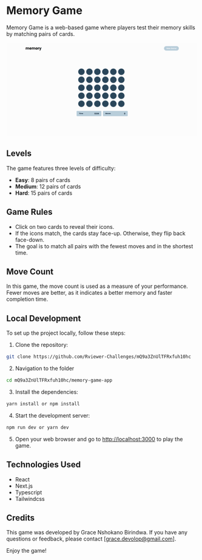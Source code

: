 # Memory Game

Memory Game is a web-based game where players test their memory skills by matching pairs of cards.

![game hard level screen](./game.png)

## Levels

The game features three levels of difficulty:

- **Easy**: 8 pairs of cards
- **Medium**: 12 pairs of cards
- **Hard**: 15 pairs of cards

## Game Rules

- Click on two cards to reveal their icons.
- If the icons match, the cards stay face-up. Otherwise, they flip back face-down.
- The goal is to match all pairs with the fewest moves and in the shortest time.

## Move Count

In this game, the move count is used as a measure of your performance. Fewer moves are better, as it indicates a better memory and faster completion time.

## Local Development

To set up the project locally, follow these steps:

1. Clone the repository:

```sh
git clone https://github.com/Rviewer-Challenges/mQ9a3ZnUlTFRxfuh10hc
```

2. Navigation to the folder

```sh
cd mQ9a3ZnUlTFRxfuh10hc/memory-game-app
```

3. Install the dependencies:

```sh
yarn install or npm install
```

4. Start the development server:

```sh
npm run dev or yarn dev
```

5. Open your web browser and go to [http://localhost:3000](http://localhost:3000) to play the game.

## Technologies Used

- React
- Next.js
- Typescript
- Tailwindcss

## Credits

This game was developed by Grace Nshokano Birindwa. If you have any questions or feedback, please contact [grace.devolop@gmail.com].

Enjoy the game!